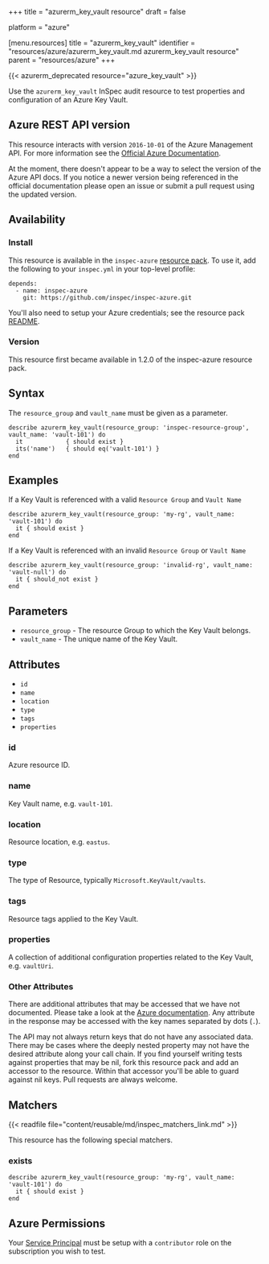 +++
title = "azurerm_key_vault resource"
draft = false

platform = "azure"

[menu.resources]
    title = "azurerm_key_vault"
    identifier = "resources/azure/azurerm_key_vault.md azurerm_key_vault resource"
    parent = "resources/azure"
+++

{{< azurerm_deprecated resource="azure_key_vault" >}}

Use the `azurerm_key_vault` InSpec audit resource to test properties and configuration of
an Azure Key Vault.

## Azure REST API version

This resource interacts with version `2016-10-01` of the Azure Management API. For more
information see the [Official Azure Documentation](https://docs.microsoft.com/en-us/rest/api/keyvault/vaults/get).

At the moment, there doesn't appear to be a way to select the version of the
Azure API docs. If you notice a newer version being referenced in the official
documentation please open an issue or submit a pull request using the updated
version.

## Availability

### Install

This resource is available in the `inspec-azure` [resource
pack](/reference/glossary/#resource-pack). To use it, add the
following to your `inspec.yml` in your top-level profile:

    depends:
      - name: inspec-azure
        git: https://github.com/inspec/inspec-azure.git

You'll also need to setup your Azure credentials; see the resource pack
[README](https://github.com/inspec/inspec-azure#inspec-for-azure).

### Version

This resource first became available in 1.2.0 of the inspec-azure resource pack.

## Syntax

The `resource_group` and `vault_name` must be given as a parameter.

    describe azurerm_key_vault(resource_group: 'inspec-resource-group', vault_name: 'vault-101') do
      it            { should exist }
      its('name')   { should eq('vault-101') }
    end

## Examples

If a Key Vault is referenced with a valid `Resource Group` and `Vault Name`

    describe azurerm_key_vault(resource_group: 'my-rg', vault_name: 'vault-101') do
      it { should exist }
    end

If a Key Vault is referenced with an invalid `Resource Group` or `Vault Name`

    describe azurerm_key_vault(resource_group: 'invalid-rg', vault_name: 'vault-null') do
      it { should_not exist }
    end

## Parameters

- `resource_group` - The resource Group to which the Key Vault belongs.
- `vault_name` - The unique name of the Key Vault.

## Attributes

- `id`
- `name`
- `location`
- `type`
- `tags`
- `properties`

### id

Azure resource ID.

### name

Key Vault name, e.g. `vault-101`.

### location

Resource location, e.g. `eastus`.

### type

The type of Resource, typically `Microsoft.KeyVault/vaults`.

### tags

Resource tags applied to the Key Vault.

### properties

A collection of additional configuration properties related to the Key Vault, e.g. `vaultUri`.

### Other Attributes

There are additional attributes that may be accessed that we have not
documented. Please take a look at the [Azure documentation](#azure-rest-api-version).
Any attribute in the response may be accessed with the key names separated by
dots (`.`).

The API may not always return keys that do not have any associated data. There
may be cases where the deeply nested property may not have the desired
attribute along your call chain. If you find yourself writing tests against
properties that may be nil, fork this resource pack and add an accessor to the
resource. Within that accessor you'll be able to guard against nil keys. Pull
requests are always welcome.

## Matchers

{{< readfile file="content/reusable/md/inspec_matchers_link.md" >}}

This resource has the following special matchers.

### exists

    describe azurerm_key_vault(resource_group: 'my-rg', vault_name: 'vault-101') do
      it { should exist }
    end

## Azure Permissions

Your [Service
Principal](https://docs.microsoft.com/en-us/azure/azure-resource-manager/resource-group-create-service-principal-portal)
must be setup with a `contributor` role on the subscription you wish to test.
